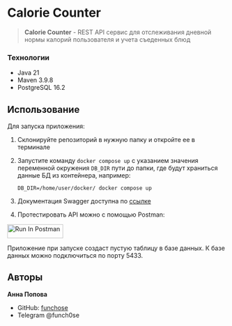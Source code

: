# Calorie Counter <a name="about-project"></a>

> **Calorie Counter** - REST API сервис для отслеживания дневной нормы калорий пользователя и учета съеденных блюд

### Технологии <a name="built-with"></a>

  <ul>
    <li>Java 21</li>
    <li>Maven 3.9.8</li>
    <li>PostgreSQL 16.2</li>
  </ul>

## Использование
Для запуска приложения:
1. Склонируйте репозиторий в нужную папку и откройте ее в терминале
  
2. Запустите команду `docker compose up` с указанием значения переменной окружения `DB_DIR` пути до папки, где будут храниться данные БД из контейнера, например:

   `DB_DIR=/home/user/docker/ docker compose up`
3. Документация Swagger доступна по [ссылке](http://localhost:8080/swagger-ui/index.html#/)

4. Протестировать API можно с помощью Postman:

[<img src="https://run.pstmn.io/button.svg" alt="Run In Postman" style="width: 128px; height: 32px;">](https://app.getpostman.com/run-collection/37529477-e0b82403-ff30-497e-b578-dc42d569897e?action=collection%2Ffork&source=rip_markdown&collection-url=entityId%3D37529477-e0b82403-ff30-497e-b578-dc42d569897e%26entityType%3Dcollection%26workspaceId%3D65e1c2be-d95e-4612-9179-10ceabcea9f7)

Приложение при запуске создаст пустую таблицу в базе данных. К базе данных можно подключиться по порту 5433.

## Авторы <a name="authors"></a>
 **Анна Поповa**

- GitHub: [funchose](https://github.com/funchose)
- Telegram @funch0se
